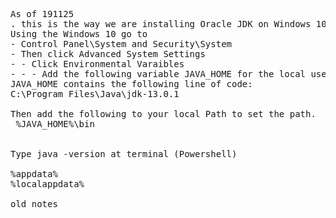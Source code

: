 <pre>
As of 191125
. this is the way we are installing Oracle JDK on Windows 10
Using the Windows 10 go to
- Control Panel\System and Security\System
- Then click Advanced System Settings
- - Click Environmental Varaibles
- - - Add the following variable JAVA_HOME for the local user.
JAVA_HOME contains the following line of code:   
C:\Program Files\Java\jdk-13.0.1

Then add the following to your local Path to set the path.
 %JAVA_HOME%\bin 


Type java -version at terminal (Powershell)

%appdata%
%localappdata%

old notes

</pre>


